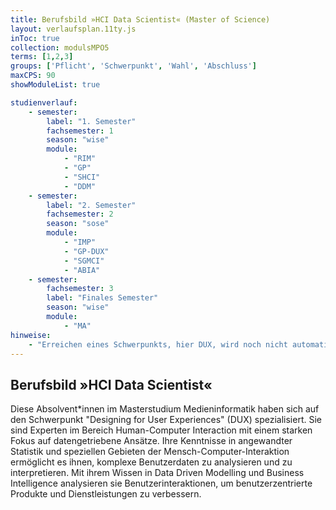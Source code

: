 ```yaml
---
title: Berufsbild »HCI Data Scientist« (Master of Science)
layout: verlaufsplan.11ty.js
inToc: true
collection: modulsMPO5
terms: [1,2,3]
groups: ['Pflicht', 'Schwerpunkt', 'Wahl', 'Abschluss']
maxCPS: 90
showModuleList: true

studienverlauf:
    - semester:
        label: "1. Semester"
        fachsemester: 1
        season: "wise"
        module: 
            - "RIM"
            - "GP"
            - "SHCI"
            - "DDM"
    - semester:
        label: "2. Semester"
        fachsemester: 2
        season: "sose"
        module: 
            - "IMP"
            - "GP-DUX"
            - "SGMCI"
            - "ABIA"
    - semester:
        fachsemester: 3
        label: "Finales Semester"
        season: "wise"
        module: 
            - "MA"
hinweise:
    - "Erreichen eines Schwerpunkts, hier DUX, wird noch nicht automatisch geprüft"
---
```



## Berufsbild »HCI Data Scientist«

Diese Absolvent\*innen im Masterstudium Medieninformatik haben sich auf den Schwerpunkt "Designing for User Experiences" (DUX) spezialisiert. Sie sind Experten im Bereich Human-Computer Interaction mit einem starken Fokus auf datengetriebene Ansätze. Ihre Kenntnisse in angewandter Statistik und speziellen Gebieten der Mensch-Computer-Interaktion ermöglicht es ihnen, komplexe Benutzerdaten zu analysieren und zu interpretieren. Mit ihrem Wissen in Data Driven Modelling und Business Intelligence analysieren sie Benutzerinteraktionen, um benutzerzentrierte Produkte und Dienstleistungen zu verbessern.